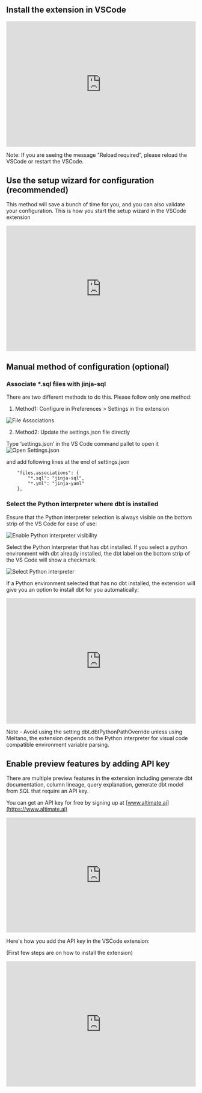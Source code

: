 ## Install the extension in VSCode

<interactive demo for installing the extension>

<div style="position: relative; padding-bottom: calc(57.25% + 44px); height: 0;"><iframe src=https://app.supademo.com/embed/clpbwiqry0jb7penezw0wwz31 frameborder="0" webkitallowfullscreen="true" mozallowfullscreen="true" allowfullscreen style="position: absolute; top: 0; left: 0; width: 100%; height: 100%;"></iframe></div>

Note: If you are seeing the message "Reload required", please reload the VSCode or restart the VSCode.

## Use the setup wizard for configuration (recommended)

This method will save a bunch of time for you, and you can also validate your configuration. This is how you start the setup wizard in the VSCode extension

<interactive demo for setup wizard>

<div style="position: relative; padding-bottom: calc(57.25% + 44px); height: 0;"><iframe src=https://app.supademo.com/embed/clph7wqbu4xjbpe69qnl0m9pf frameborder="0" webkitallowfullscreen="true" mozallowfullscreen="true" allowfullscreen style="position: absolute; top: 0; left: 0; width: 100%; height: 100%;"></iframe></div>

## Manual method of configuration (optional)

### Associate \*.sql files with jinja-sql

There are two different methods to do this. Please follow only one method:

1. Method1: Configure in Preferences > Settings in the extension

![File Associations](images/associations.png)

2. Method2: Update the settings.json file directly

Type ‘settings.json’ in the VS Code command pallet to open it
![Open Settings.json](images/settingsTrigger.png)

and add following lines at the end of settings.json

```
    "files.associations": {
        "*.sql": "jinja-sql",
        "*.yml": "jinja-yaml"
    },
```

### Select the Python interpreter where dbt is installed

Ensure that the Python interpreter selection is always visible on the bottom strip of the VS Code for ease of use:

![Enable Python interpreter visibility](images/interpreterVisibility.gif)

Select the Python interpreter that has dbt installed. If you select a python environment with dbt already installed, the dbt label on the bottom strip of the VS Code will show a checkmark.

![Select Python interpreter](images/selectInterpreter.gif)

If a Python environment selected that has no dbt installed, the extension will give you an option to install dbt for you automatically:

<interactive demo to install dbt in Python environment>

<div style="position: relative; padding-bottom: calc(57.25% + 44px); height: 0;"><iframe src=https://app.supademo.com/embed/clphpdd9d0fkapet0d9v8goup frameborder="0" webkitallowfullscreen="true" mozallowfullscreen="true" allowfullscreen style="position: absolute; top: 0; left: 0; width: 100%; height: 100%;"></iframe></div>

Note - Avoid using the setting dbt.dbtPythonPathOverride unless using Meltano, the extension depends on the Python interpreter for visual code compatible environment variable parsing.

## Enable preview features by adding API key

There are multiple preview features in the extension including generate dbt documentation, column lineage, query explanation, generate dbt model from SQL that require an API key.

You can get an API key for free by signing up at [www.altimate.ai](https://www.altimate.ai)

<interactive demo to get an API key>

<div style="position: relative; padding-bottom: calc(51.70312500000001% + 44px); height: 0;"><iframe src=https://app.supademo.com/embed/yanO4l-w5hH0xzXf93w-d frameborder="0" webkitallowfullscreen="true" mozallowfullscreen="true" allowfullscreen style="position: absolute; top: 0; left: 0; width: 100%; height: 100%;"></iframe></div>

Here's how you add the API key in the VSCode extension:

(First few steps are on how to install the extension)

<Interactive demo to add API key in the extension>

<div style="position: relative; padding-bottom: calc(57.25% + 44px); height: 0;"><iframe src=https://app.supademo.com/embed/clnjpwl3u07x4pedv9ifjfuf9 frameborder="0" webkitallowfullscreen="true" mozallowfullscreen="true" allowfullscreen style="position: absolute; top: 0; left: 0; width: 100%; height: 100%;"></iframe></div>
